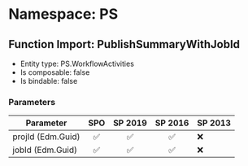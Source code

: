 # Namespace: PS

## Function Import: PublishSummaryWithJobId

- Entity type: PS.WorkflowActivities
- Is composable: false
- Is bindable: false

### Parameters

Parameter | SPO | SP 2019 | SP 2016 | SP 2013
----------|:---:|:-------:|:-------:|:-------
projId (Edm.Guid) | ✅ | ✅ | ✅ | ❌
jobId (Edm.Guid) | ✅ | ✅ | ✅ | ❌
